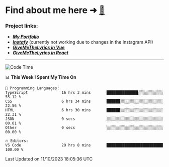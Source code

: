 # Find about me here ➜ [🧑](https://pauabella.dev)

### Project links:
- ***[My Portfolio](https://pauabella.dev)***
- ***[Instafy](https://instafy.me)*** (currently not working due to changes in the Instagram API)
- ***[GiveMeTheLyrics in Vue](https://lyrics.pauabella.dev)***
- ***[GiveMeTheLyrics in React](https://pauabella.dev/GiveMeTheLyrics)***

---
<!--START_SECTION:waka-->
![Code Time](http://img.shields.io/badge/Code%20Time-2%2C550%20hrs%2034%20mins-blue)

📊 **This Week I Spent My Time On** 

```text
💬 Programming Languages: 
TypeScript               16 hrs 3 mins       ██████████████░░░░░░░░░░░   55.12 % 
CSS                      6 hrs 34 mins       ██████░░░░░░░░░░░░░░░░░░░   22.56 % 
HTML                     6 hrs 30 mins       ██████░░░░░░░░░░░░░░░░░░░   22.31 % 
JSON                     0 secs              ░░░░░░░░░░░░░░░░░░░░░░░░░   00.01 % 
Other                    0 secs              ░░░░░░░░░░░░░░░░░░░░░░░░░   00.00 % 

🔥 Editors: 
VS Code                  29 hrs 8 mins       █████████████████████████   100.00 % 
```


 Last Updated on 11/10/2023 18:05:36 UTC
<!--END_SECTION:waka-->
